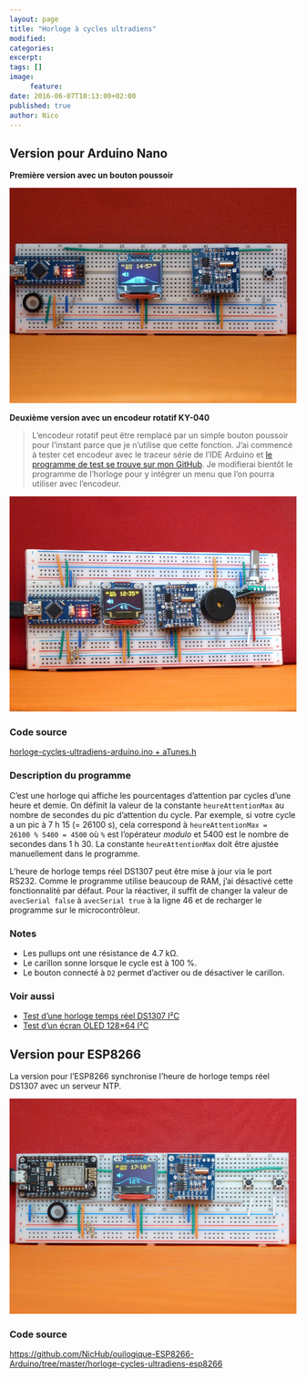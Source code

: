 ```yaml
---
layout: page
title: "Horloge à cycles ultradiens"
modified:
categories:
excerpt:
tags: []
image:
     feature:
date: 2016-06-07T10:13:00+02:00
published: true
author: Nico
---
```


## Version pour Arduino Nano

**Première version avec un bouton poussoir**

![Horloge à cycles ultradiens — Arduino Nano](/files/2016-06-07-horloge_cycles_ultradiens/images/horloge_cycles_ultradiens_002_lowres.jpg)

**Deuxième version avec un encodeur rotatif KY-040**

> L’encodeur rotatif peut être remplacé par un simple bouton poussoir pour l’instant parce que je n’utilise que cette fonction. J’ai commencé à tester cet encodeur avec le traceur série de l’IDE Arduino et [le programme de test se trouve sur mon GitHub](https://github.com/NicHub/ouilogique-Arduino/blob/master/encodeur-rotatif-KY-040/encodeur-rotatif-KY-040-test-1/encodeur-rotatif-KY-040-test-1.ino). Je modifierai bientôt le programme de l’horloge pour y intégrer un menu que l’on pourra utiliser avec l’encodeur.

![Horloge à cycles ultradiens — Arduino Nano](/files/2016-06-07-horloge_cycles_ultradiens/images/horloge_cycles_ultradiens_004_lowres.jpg)

### Code source

[horloge-cycles-ultradiens-arduino.ino + aTunes.h](https://github.com/NicHub/ouilogique-Arduino/tree/master/horloge-cycles-ultradiens-arduino)


### Description du programme

C’est une horloge qui affiche les pourcentages d’attention par cycles d’une heure et demie. On définit la valeur de la constante `heureAttentionMax` au nombre de secondes du pic d’attention du cycle. Par exemple, si votre cycle a un pic à 7 h 15 (= 26100 s), cela correspond à `heureAttentionMax = 26100 % 5400 = 4500` où `%` est l’opérateur *modulo* et 5400 est le nombre de secondes dans 1 h 30. La constante `heureAttentionMax` doit être ajustée manuellement dans le programme.

L’heure de horloge temps réel DS1307 peut être mise à jour via le port RS232. Comme le programme utilise beaucoup de RAM, j’ai désactivé cette fonctionnalité par défaut. Pour la réactiver, il suffit de changer la valeur de `avecSerial false` à `avecSerial true` à la ligne 46 et de recharger le programme sur le microcontrôleur.

### Notes

- Les pullups ont une résistance de 4.7 kΩ.
- Le carillon sonne lorsque le cycle est à 100 %.
- Le bouton connecté à `D2` permet d’activer ou de désactiver le carillon.

### Voir aussi

- [Test d’une horloge temps réel DS1307 I²C](https://ouilogique.com/test_horloge_temps_reel_i2c/)
- [Test d’un écran OLED 128×64 I²C](https://ouilogique.com/test_ecran_oled_i2c_128x64/)





## Version pour ESP8266

La version pour l’ESP8266 synchronise l’heure de horloge temps réel DS1307 avec un serveur NTP.

![Horloge à cycles ultradiens — ESP8266](/files/2016-06-07-horloge_cycles_ultradiens/images/horloge_cycles_ultradiens_003_lowres.jpg)

### Code source

<https://github.com/NicHub/ouilogique-ESP8266-Arduino/tree/master/horloge-cycles-ultradiens-esp8266>
